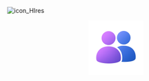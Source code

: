 ![icon_HIres](https://github.com/user-attachments/assets/f4207f30-b18e-4a7f-911f-1de6d2b706b9)<div align="center" width="100%">
    <img src="./images/icon_HIres.png" width="128" alt="" />
</div>
